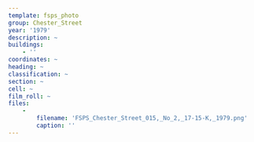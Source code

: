 ```yaml
---
template: fsps_photo
group: Chester_Street
year: '1979'
description: ~
buildings:
    - ''
coordinates: ~
heading: ~
classification: ~
section: ~
cell: ~
film_roll: ~
files:
    -
        filename: 'FSPS_Chester_Street_015,_No_2,_17-15-K,_1979.png'
        caption: ''
---
```


